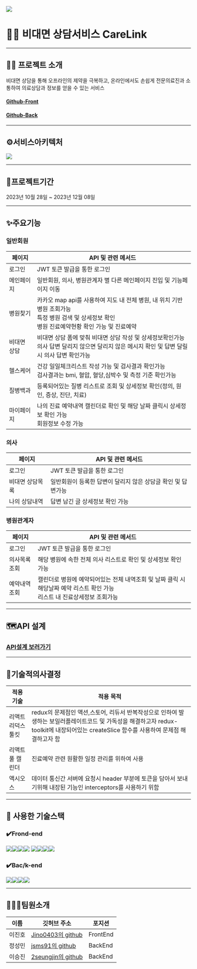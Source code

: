 
<img src="https://ifh.cc/g/6AnThw.jpg" />

# 👨‍⚕️ 비대면 상담서비스 CareLink

----

## 👨‍⚕️ 프로젝트 소개
비대면 상담을 통해 오프라인의 제약을 극복하고, 온라인에서도 손쉽게 전문의료진과 소통하여 의료상담과 정보를 얻을 수 있는 서비스

#### [Github-Front](https://github.com/TwoPlusOne-CareLink/CareLink-F)
#### [Github-Back](https://github.com/TwoPlusOne-CareLink/CareLink-B)

----

## ⚙️서비스아키텍처
<img src="https://ifh.cc/g/SgqXSL.png" />

----

## 📅프로젝트기간
2023년 10월 28일 ~ 2023년 12월 08일

----
## ✨주요기능

### 일반회원
|페이지|API 및 관련 메서드|
|---|---|
|로그인|JWT 토큰 발급을 통한 로그인|
|메인페이지|일반회원, 의사, 병원관계자 별 다른 메인페이지 진입 및 기능페이지 이동|
|병원찾기|카카오 map api를 사용하여 지도 내 전체 병원, 내 위치 기반 병원 조회가능<br>특정 병원 검색 및 상세정보 확인<br>병원 진료예약현황 확인 가능 및 진료예약|
|비대면 상담|비대면 상담 폼에 맞춰 비대면 상담 작성 및 상세정보확인가능<br>의사 답변 달리지 않으면 달리지 않은 메시지 확인 및 답변 달릴시 의사 답변 확인가능|
|헬스케어|건강 일일체크리스트 작성 가능 및 검사결과 확인가능<br>검사결과는 bmi, 혈압, 혈당,심박수 및 측정 기준 확인가능 |
|질병백과|등록되어있는 질병 리스트로 조회 및 상세정보 확인(정의, 원인, 증상, 진단, 치료)|
|마이페이지|나의 진료 예약내역 캘린더로 확인 및 해당 날짜 클릭시 상세정보 확인 가능<br>회원정보 수정 가능|

### 의사
|페이지|API 및 관련 메서드|
|---|---|
|로그인|JWT 토큰 발급을 통한 로그인|
|비대면 상담목록|일반회원이 등록한 답변이 달리지 않은 상담글 확인 및 답변가능|
|나의 상담내역|답변 남긴 글 상세정보 확인 가능|

### 병원관계자
|페이지|API 및 관련 메서드|
|---|---|
|로그인|JWT 토큰 발급을 통한 로그인|
|의사목록조회|해당 병원에 속한 전체 의사 리스트로 확인 및 상세정보 확인 가능|
|예약내역조회|캘린더로 병원에 예약되어있는 전체 내역조회 및 날짜 클릭 시 해당날짜 예약 리스트 확인 가능 <br> 리스트 내 진료상세정보 조회가능 |

----

## 🗺API 설계
### [API설계 보러가기](https://www.notion.so/38be19feec0143ca886808fb65e56fc2?v=7ddb449397d5416d9b228caf71b9c96f)

----
## 🔨기술적의사결정

|적용 기술|적용 목적|
|---|---|
|리액트 리덕스 툴킷|redux의 문제점인 액션,스토어, 리듀서 반복작성으로 인하여 발생하는 보일러플레이트코드 및 가독성을 해결하고자 redux-toolkit에 내장되어있는 createSlice 함수를 사용하여 문제점 해결하고자 함|
|리액트 풀 캘린더|진료예약 관련 원활한 일정 관리를 위하여 사용 | 
|액시오스|데이터 통신간 서버에 요청시 header 부분에 토큰을 담아서 보내기위해 내장된 기능인 interceptors를 사용하기 위함|response를 받을때 json 타입을 자동으로 변환받기 위함|

----
## 🔨 사용한 기술스택


### ✔️Frond-end
<img src="https://img.shields.io/badge/HTML-red?style=for-the-badge&logo=HTML&logoColor=black"><img src="https://img.shields.io/badge/Css-blue?style=for-the-badge&logo=Css&logoColor=black"><img src="https://img.shields.io/badge/javascript-orange?style=for-the-badge&logo=javascript&logoColor=yellow"><img src="https://img.shields.io/badge/styled-components-orange?style=for-the-badge&logo=styled-components&logoColor=yellow">
<img src="https://img.shields.io/badge/React-61DAFB?style=for-the-badge&logo=React&logoColor=black"><img src="https://img.shields.io/badge/Redux-764ABC?style=for-the-badge&logo=Redux&logoColor=purple"><img src="https://img.shields.io/badge/Reduxtoolkit-764ABC?style=for-the-badge&logo=Reduxtoolkit&logoColor=purple"><img src="https://img.shields.io/badge/fullcalendar-000000?style=for-the-badge&logo=fullcalendar&logoColor=white">
### ✔️Bac/k-end
<img src="https://img.shields.io/badge/Spring Boot-6DB33F?style=for-the-badge&logo=Spring Boot&logoColor=yellow"><img src="https://img.shields.io/badge/springsecurity-6DB33F?style=for-the-badge&logo=springsecurity&logoColor=yellow"><img src="https://img.shields.io/badge/Oracle-white?style=for-the-badge&logo=Oracle&logoColor=red"><img src="https://img.shields.io/badge/jsonwebtokens-white?style=for-the-badge&logo=jsonwebtokens&logoColor=purple">

----

## 👨‍👩‍👧팀원소개

|이름|깃허브 주소|포지션|
|---|---|---|
|이진호|[Jino0403의 github](https://github.com/Jino0403)|FrontEnd|
|정성민|[jsms91의 github](https://github.com/jsms91)|BackEnd|
|이승진|[2seungjin의 github](https://github.com/2seungjin)|BackEnd|






